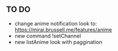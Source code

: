 ## TO DO

 - change anime notification look to: https://mirai.brussell.me/features/anime
 - new command !setChannel
 - new listAnime look with paggination
